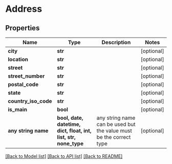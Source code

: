 # Address


## Properties
Name | Type | Description | Notes
------------ | ------------- | ------------- | -------------
**city** | **str** |  | [optional] 
**location** | **str** |  | [optional] 
**street** | **str** |  | [optional] 
**street_number** | **str** |  | [optional] 
**postal_code** | **str** |  | [optional] 
**state** | **str** |  | [optional] 
**country_iso_code** | **str** |  | [optional] 
**is_main** | **bool** |  | [optional] 
**any string name** | **bool, date, datetime, dict, float, int, list, str, none_type** | any string name can be used but the value must be the correct type | [optional]

[[Back to Model list]](../README.md#documentation-for-models) [[Back to API list]](../README.md#documentation-for-api-endpoints) [[Back to README]](../README.md)


